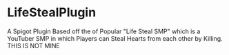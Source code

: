 # LifeStealPlugin
A Spigot Plugin Based off the of Popular "Life Steal SMP" which is a YouTuber SMP in which Players can Steal Hearts from each other by Killing.
THIS IS NOT MINE
